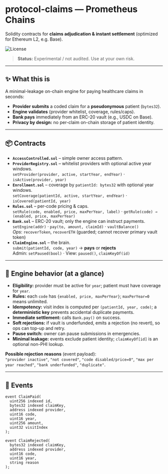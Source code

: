 # protocol-claims — Prometheus Chains
Solidity contracts for **claims adjudication & instant settlement** (optimized for Ethereum L2, e.g. Base).

![License](https://img.shields.io/badge/license-Apache--2.0-blue)

> **Status:** Experimental / not audited. Use at your own risk.

---

## ✨ What this is
A minimal-leakage on-chain engine for paying healthcare claims in seconds:

- **Provider submits** a coded claim for a **pseudonymous** patient (`bytes32`).
- **Engine validates** (provider whitelist, coverage, rules/caps).
- **Bank pays** immediately from an ERC-20 vault (e.g., USDC on Base).
- **Privacy by design:** no per-claim on-chain storage of patient identity.

---

## 📦 Contracts
- **`AccessControlled.sol`** – simple owner access pattern.
- **`ProviderRegistry.sol`** – whitelist providers with optional active year windows.  
  `setProvider(provider, active, startYear, endYear)` · `isActive(provider, year)`
- **`Enrollment.sol`** – coverage by `patientId: bytes32` with optional year windows.  
  `setCoverage(patientId, active, startYear, endYear)` · `isCovered(patientId, year)`
- **`Rules.sol`** – per-code pricing & caps.  
  `setRule(code, enabled, price, maxPerYear, label)` · `getRule(code) → (enabled, price, maxPerYear)`
- **`Bank.sol`** – ERC-20 vault; only the engine can instruct payments.  
  `setEngine(addr)` · `pay(to, amount, claimId)` · `vaultBalance()`  
  _Ops_: `recoverToken`, `recoverETH` (guarded; cannot recover primary vault token)
- **`ClaimEngine.sol`** – the brain.  
  `submit(patientId, code, year)` → **pays** or **rejects**  
  Admin: `setPaused(bool)` · View: `paused()`, `claimKeyOf(id)`

---

## 🧠 Engine behavior (at a glance)
- **Eligibility:** provider must be active for `year`; patient must have coverage for `year`.
- **Rules:** each `code` has `{enabled, price, maxPerYear}`; `maxPerYear=0` means unlimited.
- **Idempotency:** visit index is computed per `(patientId, year, code)`; a **deterministic key** prevents accidental duplicate payments.
- **Immediate settlement:** calls `Bank.pay()` on success.
- **Soft rejections:** if vault is underfunded, emits a rejection (no revert), so ops can top-up and retry.
- **Pause switch:** owner can pause submissions in emergencies.
- **Minimal leakage:** events exclude patient identity; `claimKeyOf[id]` is an optional non-PHI lookup.

**Possible rejection reasons** (event payload):  
`"provider inactive"`, `"not covered"`, `"code disabled/price=0"`, `"max per year reached"`, `"bank underfunded"`, `"duplicate"`.

---

## 🧾 Events
```solidity
event ClaimPaid(
  uint256 indexed id,
  bytes32 indexed claimKey,
  address indexed provider,
  uint16 code,
  uint16 year,
  uint256 amount,
  uint32 visitIndex
);

event ClaimRejected(
  bytes32 indexed claimKey,
  address indexed provider,
  uint16 code,
  uint16 year,
  string reason
);
